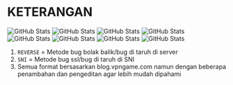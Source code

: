 # KETERANGAN
![GitHub Stats](https://github-readme-stats.vercel.app/api?username=GboyGud&compact=true)
![GitHub Stats](https://github-readme-stats.vercel.app/api?username=GboyGud&hide_border=true)
![GitHub Stats](https://github-readme-stats.vercel.app/api?username=GboyGud&hide_title=true)
![GitHub Stats](https://github-readme-stats.vercel.app/api?username=GboyGud&hide_icons=true)
![GitHub Stats](https://github-readme-stats.vercel.app/api?username=GboyGud&locale=id)
![GitHub Stats](https://github-readme-stats.vercel.app/api?username=GboyGud&include_all_commits=true)
![GitHub Stats](https://github-readme-stats.vercel.app/api?username=GboyGud&count_private=true)
![GitHub Stats](https://github-readme-stats.vercel.app/api?username=GboyGud&show_icons=true&include_all_commits=true)


1. `REVERSE` = Metode bug bolak balik/bug di taruh di server
2. `SNI` = Metode bug ssl/bug di taruh di SNI
3. Semua format bersasarkan blog.vpngame.com namun dengan beberapa penambahan dan pengeditan agar lebih mudah dipahami
